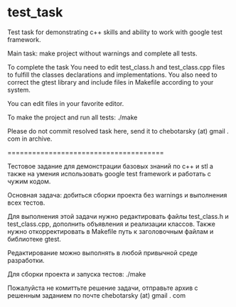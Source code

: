 test_task
=========

Test task for demonstrating c++ skills and ability to work with google test framework.

Main task: make project without warnings and complete all tests.

To complete the task You need to edit test_class.h and test_class.cpp files to fulfill the classes declarations and implementations.
You also need to correct the gtest library and include files in Makefile according to your system.

You can edit files in your favorite editor.

To make the project and run all tests:
./make

Please do not commit resolved task here, send it to chebotarsky (at) gmail . com in archive.

======================================

Тестовое задание для демонстрации базовых знаний по с++ и stl а также на умения использовать google test framework и работать с чужим кодом.

Основная задача: добиться сборки проекта без warnings и выполнения всех тестов.

Для выполнения этой задачи нужно редактировать файлы test_class.h и test_class.cpp, дополнить объявления и реализации классов.
Также нужно откорректировать в Makefile путь к заголовочным файлам и библиотеке gtest.

Редактирование можно выполнять в любой привычной среде разработки.

Для сборки проекта и запуска тестов:
./make

Пожалуйста не комиттьте решение задачи, отправьте архив с решенным заданием по почте chebotarsky (at) gmail . com

